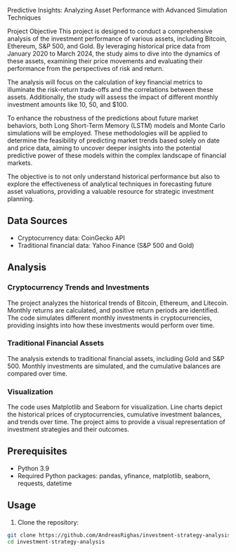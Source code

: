 Predictive Insights: Analyzing Asset Performance with Advanced Simulation Techniques

Project Objective
This project is designed to conduct a comprehensive analysis of the investment performance of various assets, including Bitcoin, Ethereum, S&P 500, and Gold. By leveraging historical price data from January 2020 to March 2024, the study aims to dive into the dynamics of these assets, examining their price movements and evaluating their performance from the perspectives of risk and return.

The analysis will focus on the calculation of key financial metrics to illuminate the risk-return trade-offs and the correlations between these assets. Additionally, the study will assess the impact of different monthly investment amounts like  10,
 50, and $100.

To enhance the robustness of the predictions about future market behaviors, both Long Short-Term Memory (LSTM) models and Monte Carlo simulations will be employed. These methodologies will be applied to determine the feasibility of predicting market trends based solely on date and price data, aiming to uncover deeper insights into the potential predictive power of these models within the complex landscape of financial markets.

The objective is to not only understand historical performance but also to explore the effectiveness of analytical techniques in forecasting future asset valuations, providing a valuable resource for strategic investment planning.
## Data Sources

- Cryptocurrency data: CoinGecko API
- Traditional financial data: Yahoo Finance (S&P 500 and Gold)

## Analysis

### Cryptocurrency Trends and Investments

The project analyzes the historical trends of Bitcoin, Ethereum, and Litecoin. Monthly returns are calculated, and positive return periods are identified. The code simulates different monthly investments in cryptocurrencies, providing insights into how these investments would perform over time.

### Traditional Financial Assets

The analysis extends to traditional financial assets, including Gold and S&P 500. Monthly investments are simulated, and the cumulative balances are compared over time.

### Visualization

The code uses Matplotlib and Seaborn for visualization. Line charts depict the historical prices of cryptocurrencies, cumulative investment balances, and trends over time. The project aims to provide a visual representation of investment strategies and their outcomes.

## Prerequisites

- Python 3.9
- Required Python packages: pandas, yfinance, matplotlib, seaborn, requests, datetime

## Usage

1. Clone the repository:

```bash
git clone https://github.com/AndreasRighas/investment-strategy-analysis.git
cd investment-strategy-analysis
